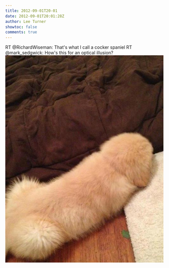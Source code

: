 ```yaml
---
title: 2012-09-01T20-01
date: 2012-09-01T20:01:28Z
author: Lee Turner
showtoc: false
comments: true
---
```


RT @RichardWiseman: That's what I call a cocker spaniel RT @mark_sedgwick: How's this for an optical illusion? ![](/img/x//241989169231052800-A1ueQmZCUAABOW4.jpg)

